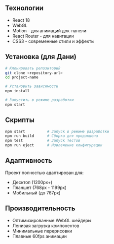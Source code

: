 ##  Технологии

- React 18
- WebGL
- Motion - для анимаций док-панели
- React Router - для навигации
- CSS3 - современные стили и эффекты

## Установка (для Дани)

```bash
# Клонировать репозиторий
git clone <repository-url>
cd project-name

# Установить зависимости
npm install

# Запустить в режиме разработки
npm start
```

##  Скрипты

```bash
npm start          # Запуск в режиме разработки
npm run build      # Сборка для продакшена
npm test           # Запуск тестов
npm run eject      # Извлечение конфигурации
```

## Адаптивность

Проект полностью адаптирован для:
- Десктоп (1200px+)
- Планшет (768px - 1199px)
- Мобильный (до 767px)

## Производительность

- Оптимизированные WebGL шейдеры
- Ленивая загрузка компонентов
- Минимальные перерисовки
- Плавные 60fps анимации
